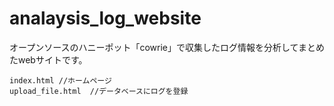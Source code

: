# analaysis_log_website

オープンソースのハニーポット「cowrie」で収集したログ情報を分析してまとめたwebサイトです。

```
index.html //ホームページ
upload_file.html  //データベースにログを登録


```
